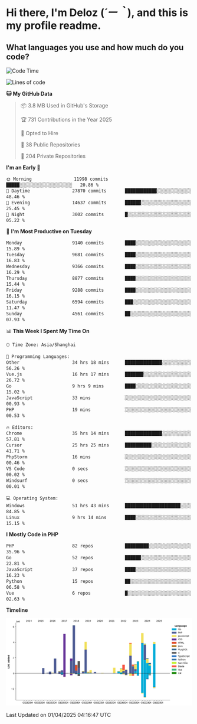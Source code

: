 # **Hi there, I'm Deloz (*´ー｀*), and this is my profile readme.**

## **What languages you use and how much do you code?**

<!--START_SECTION:waka-->
![Code Time](http://img.shields.io/badge/Code%20Time-6%2C041%20hrs%2030%20mins-blue)

![Lines of code](https://img.shields.io/badge/From%20Hello%20World%20I%27ve%20Written-51.6%20million%20lines%20of%20code-blue)

**🐱 My GitHub Data** 

> 📦 3.8 MB Used in GitHub's Storage 
 > 
> 🏆 731 Contributions in the Year 2025
 > 
> 💼 Opted to Hire
 > 
> 📜 38 Public Repositories 
 > 
> 🔑 204 Private Repositories 
 > 
**I'm an Early 🐤** 

```text
🌞 Morning                11998 commits       █████░░░░░░░░░░░░░░░░░░░░   20.86 % 
🌆 Daytime                27870 commits       ████████████░░░░░░░░░░░░░   48.46 % 
🌃 Evening                14637 commits       ██████░░░░░░░░░░░░░░░░░░░   25.45 % 
🌙 Night                  3002 commits        █░░░░░░░░░░░░░░░░░░░░░░░░   05.22 % 
```
📅 **I'm Most Productive on Tuesday** 

```text
Monday                   9140 commits        ████░░░░░░░░░░░░░░░░░░░░░   15.89 % 
Tuesday                  9681 commits        ████░░░░░░░░░░░░░░░░░░░░░   16.83 % 
Wednesday                9366 commits        ████░░░░░░░░░░░░░░░░░░░░░   16.29 % 
Thursday                 8877 commits        ████░░░░░░░░░░░░░░░░░░░░░   15.44 % 
Friday                   9288 commits        ████░░░░░░░░░░░░░░░░░░░░░   16.15 % 
Saturday                 6594 commits        ███░░░░░░░░░░░░░░░░░░░░░░   11.47 % 
Sunday                   4561 commits        ██░░░░░░░░░░░░░░░░░░░░░░░   07.93 % 
```


📊 **This Week I Spent My Time On** 

```text
🕑︎ Time Zone: Asia/Shanghai

💬 Programming Languages: 
Other                    34 hrs 18 mins      ██████████████░░░░░░░░░░░   56.26 % 
Vue.js                   16 hrs 17 mins      ███████░░░░░░░░░░░░░░░░░░   26.72 % 
Go                       9 hrs 9 mins        ████░░░░░░░░░░░░░░░░░░░░░   15.02 % 
JavaScript               33 mins             ░░░░░░░░░░░░░░░░░░░░░░░░░   00.93 % 
PHP                      19 mins             ░░░░░░░░░░░░░░░░░░░░░░░░░   00.53 % 

🔥 Editors: 
Chrome                   35 hrs 14 mins      ██████████████░░░░░░░░░░░   57.81 % 
Cursor                   25 hrs 25 mins      ██████████░░░░░░░░░░░░░░░   41.71 % 
PhpStorm                 16 mins             ░░░░░░░░░░░░░░░░░░░░░░░░░   00.46 % 
VS Code                  0 secs              ░░░░░░░░░░░░░░░░░░░░░░░░░   00.02 % 
Windsurf                 0 secs              ░░░░░░░░░░░░░░░░░░░░░░░░░   00.01 % 

💻 Operating System: 
Windows                  51 hrs 43 mins      █████████████████████░░░░   84.85 % 
Linux                    9 hrs 14 mins       ████░░░░░░░░░░░░░░░░░░░░░   15.15 % 
```

**I Mostly Code in PHP** 

```text
PHP                      82 repos            █████████░░░░░░░░░░░░░░░░   35.96 % 
Go                       52 repos            ██████░░░░░░░░░░░░░░░░░░░   22.81 % 
JavaScript               37 repos            ████░░░░░░░░░░░░░░░░░░░░░   16.23 % 
Python                   15 repos            ██░░░░░░░░░░░░░░░░░░░░░░░   06.58 % 
Vue                      6 repos             █░░░░░░░░░░░░░░░░░░░░░░░░   02.63 % 
```



**Timeline**

![Lines of Code chart](https://raw.githubusercontent.com/deloz/deloz/main/assets/bar_graph.png)


 Last Updated on 01/04/2025 04:16:47 UTC
<!--END_SECTION:waka-->
